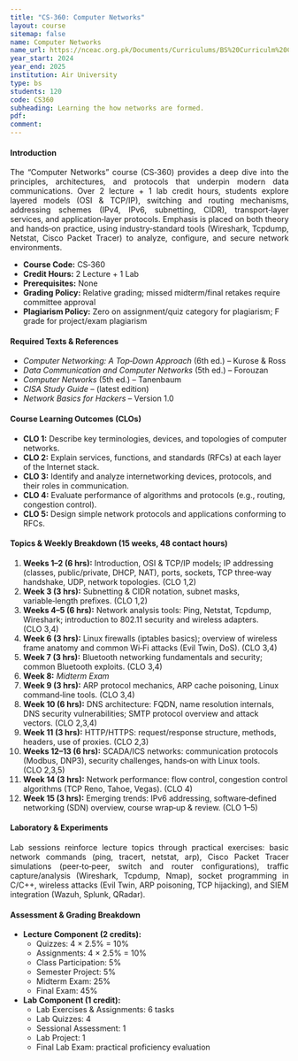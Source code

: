 ```yaml
---
title: "CS-360: Computer Networks"
layout: course
sitemap: false
name: Computer Networks
name_url: https://nceac.org.pk/Documents/Curriculums/BS%20Curriculm%20Computing%20Disciplines-2023.pdf
year_start: 2024
year_end: 2025
institution: Air University
type: bs
students: 120
code: CS360
subheading: Learning the how networks are formed.
pdf: 
comment: 
---
```

#### Introduction
<!-- Course Description for “Computer Networks” (CS‑360) -->
<p align="justify">
The “Computer Networks” course (CS‑360) provides a deep dive into the principles, architectures, and protocols that underpin modern data communications. Over 2 lecture + 1 lab credit hours, students explore layered models (OSI & TCP/IP), switching and routing mechanisms, addressing schemes (IPv4, IPv6, subnetting, CIDR), transport‐layer services, and application‐layer protocols. Emphasis is placed on both theory and hands‑on practice, using industry‐standard tools (Wireshark, Tcpdump, Netstat, Cisco Packet Tracer) to analyze, configure, and secure network environments.</p>

<ul>
  <li><strong>Course Code:</strong> CS‑360</li>
  <li><strong>Credit Hours:</strong> 2 Lecture + 1 Lab</li>
  <li><strong>Prerequisites:</strong> None</li>
  <li><strong>Grading Policy:</strong> Relative grading; missed midterm/final retakes require committee approval</li>
  <li><strong>Plagiarism Policy:</strong> Zero on assignment/quiz category for plagiarism; F grade for project/exam plagiarism</li>
</ul>

#### Required Texts &amp; References
<ul>
  <li><em>Computer Networking: A Top‑Down Approach</em> (6th ed.) – Kurose &amp; Ross</li>
  <li><em>Data Communication and Computer Networks</em> (5th ed.) – Forouzan</li>
  <li><em>Computer Networks</em> (5th ed.) – Tanenbaum</li>
  <li><em>CISA Study Guide</em> – (latest edition)</li>
  <li><em>Network Basics for Hackers</em> – Version 1.0</li>
</ul>

#### Course Learning Outcomes (CLOs)
<ul>
  <li><strong>CLO 1:</strong> Describe key terminologies, devices, and topologies of computer networks. </li>
  <li><strong>CLO 2:</strong> Explain services, functions, and standards (RFCs) at each layer of the Internet stack.</li>
  <li><strong>CLO 3:</strong> Identify and analyze internetworking devices, protocols, and their roles in communication.</li>
  <li><strong>CLO 4:</strong> Evaluate performance of algorithms and protocols (e.g., routing, congestion control).</li>
  <li><strong>CLO 5:</strong> Design simple network protocols and applications conforming to RFCs.</li>
</ul>

#### Topics &amp; Weekly Breakdown (15 weeks, 48 contact hours)
<ol>
  <li><strong>Weeks 1–2 (6 hrs):</strong> Introduction, OSI &amp; TCP/IP models; IP addressing (classes, public/private, DHCP, NAT), ports, sockets, TCP three‑way handshake, UDP, network topologies. (CLO 1,2)</li>
  <li><strong>Week 3 (3 hrs):</strong> Subnetting &amp; CIDR notation, subnet masks, variable‑length prefixes. (CLO 1,2)</li>
  <li><strong>Weeks 4–5 (6 hrs):</strong> Network analysis tools: Ping, Netstat, Tcpdump, Wireshark; introduction to 802.11 security and wireless adapters. (CLO 3,4)</li>
  <li><strong>Week 6 (3 hrs):</strong> Linux firewalls (iptables basics); overview of wireless frame anatomy and common Wi‑Fi attacks (Evil Twin, DoS). (CLO 3,4)</li>
  <li><strong>Week 7 (3 hrs):</strong> Bluetooth networking fundamentals and security; common Bluetooth exploits. (CLO 3,4)</li>
  <li><strong>Week 8:</strong> <em>Midterm Exam</em></li>
  <li><strong>Week 9 (3 hrs):</strong> ARP protocol mechanics, ARP cache poisoning, Linux command‑line tools. (CLO 3,4)</li>
  <li><strong>Week 10 (6 hrs):</strong> DNS architecture: FQDN, name resolution internals, DNS security vulnerabilities; SMTP protocol overview and attack vectors. (CLO 2,3,4)</li>
  <li><strong>Week 11 (3 hrs):</strong> HTTP/HTTPS: request/response structure, methods, headers, use of proxies. (CLO 2,3)</li>
  <li><strong>Weeks 12–13 (6 hrs):</strong> SCADA/ICS networks: communication protocols (Modbus, DNP3), security challenges, hands‑on with Linux tools. (CLO 2,3,5)</li>
  <li><strong>Week 14 (3 hrs):</strong> Network performance: flow control, congestion control algorithms (TCP Reno, Tahoe, Vegas). (CLO 4)</li>
  <li><strong>Week 15 (3 hrs):</strong> Emerging trends: IPv6 addressing, software‑defined networking (SDN) overview, course wrap‑up &amp; review. (CLO 1–5)</li>
</ol>

#### Laboratory &amp; Experiments
<p align="justify">
Lab sessions reinforce lecture topics through practical exercises: basic network commands (ping, tracert, netstat, arp), Cisco Packet Tracer simulations (peer‑to‑peer, switch and router configurations), traffic capture/analysis (Wireshark, Tcpdump, Nmap), socket programming in C/C++, wireless attacks (Evil Twin, ARP poisoning, TCP hijacking), and SIEM integration (Wazuh, Splunk, QRadar).</p>

#### Assessment &amp; Grading Breakdown
<ul>
  <li><strong>Lecture Component (2 credits):</strong>
    <ul>
      <li>Quizzes: 4 × 2.5% = 10%</li>
      <li>Assignments: 4 × 2.5% = 10%</li>
      <li>Class Participation: 5%</li>
      <li>Semester Project: 5%</li>
      <li>Midterm Exam: 25%</li>
      <li>Final Exam: 45%</li>
    </ul>
  </li>
  <li><strong>Lab Component (1 credit):</strong>
    <ul>
      <li>Lab Exercises &amp; Assignments: 6 tasks</li>
      <li>Lab Quizzes: 4</li>
      <li>Sessional Assessment: 1</li>
      <li>Lab Project: 1</li>
      <li>Final Lab Exam: practical proficiency evaluation</li>
    </ul>
  </li>
</ul>
